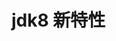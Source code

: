 <!--#region
@author 吴钦飞
@email wuqinfei@qq.com
@create date 2025-08-04 23:38:14
@modify date 2025-08-04 23:38:14
@desc [description]
#endregion-->

# jdk8 新特性